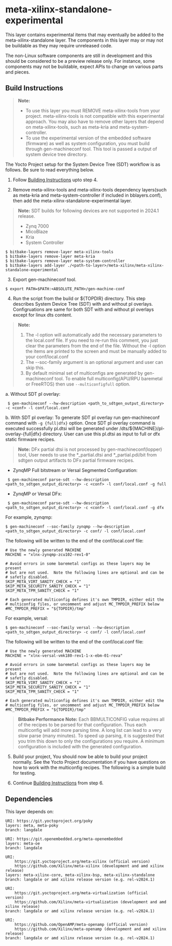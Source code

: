 # meta-xilinx-standalone-experimental

This layer contains experimental items that may eventually be added to the
meta-xilinx-standalone layer.  The components in this layer may or may not be
buildable as they may require unreleased code.

The non-Linux software components are still in development and this should be
considered to be a preview release only.  For instance, some components may not
be buildable, expect APIs to change on various parts and pieces.

## Build Instructions

> **Note:**
> * To use this layer you must REMOVE meta-xilinx-tools from your project.
meta-xilinx-tools is not compatible with this experimental approach. You may
also have to remove other layers that depend on meta-xilinx-tools, such as
meta-kria and meta-system-controller.
> * To use the experimental version of the embedded software (firmware) as well
as system configuration, you must build through gen-machineconf tool. This tool
is passed a output of system device tree directory.

The Yocto Project setup for the System Device Tree (SDT) workflow is as follows.
Be sure to read everything below.

1. Follow [Building Instructions](https://github.com/Xilinx/meta-xilinx/blob/master/README.building.md)
   upto step 4.

2. Remove meta-xilinx-tools and meta-xilinx-tools dependency layers(such as
   meta-kria and meta-system-controller if included in bblayers.conf), then add
   the meta-xilinx-standalone-experimental layer.

> **Note:** SDT builds for following devices are not supported in 2024.1 release.
> * Zynq 7000
> * MicoBlaze
> * Kria
> * System Controller

```
$ bitbake-layers remove-layer meta-xilinx-tools
$ bitbake-layers remove-layer meta-kria
$ bitbake-layers remove-layer meta-system-controller
$ bitbake-layers add-layer ./<path-to-layer>/meta-xilinx/meta-xilinx-standalone-experimental
```

3. Export gen-machineconf tool.
```
$ export PATH=$PATH:<ABSOLUTE_PATH>/gen-machine-conf
```

4. Run the script from the build or ${TOPDIR} directory. This step describes
   System Device Tree (SDT) with and without pl overlays. Configruations are same
   for both SDT with and without pl overlays except for linux dts content.

> **Note:**
> 1. The -l option will automatically add the necessary parameters to the
   local.conf file.  If you need to re-run this comment, you just clear the
   parameters from the end of the file.  Without the -l option the items are
   printed to the screen and must be manually added to your conf/local.conf
> 2. The --soc-family argument is an optional argument and user can skip this.
> 3. By default minimal set of multiconfigs are generated by gen-machineconf tool.
>    To enable full multiconfig(APU/RPU baremetal or FreeRTOS) then use
>    `--multiconfigfull` option.

   a. Without SDT pl overlay:
```
 $ gen-machineconf --hw-description <path_to_sdtgen_output_directory> -c <conf> -l conf/local.conf
```

   b. With SDT pl overlay:
      To generate SDT pl overlay run gen-machineconf command with
      `-g {full|dfx}` option. Once SDT pl overlay command is executed successfully
      pl.dtsi will be generated under <conf>/dts/${MACHINE}/pl-overlay-{full|dfx}
      directory. User can use this pl.dtsi as input to full or dfx static firmware
      recipes.

> **Note:** DFx partial dtsi is not processed by gen-machineconf(lopper) tool, User
>          needs to use the *_partial.dtsi and *_partial.pdi/bit from sdtgen output
>          artifacts to DFx partial firmware recipes.

   * ZynqMP Full bitstream or Versal Segmented Configuration:
```
 $ gen-machineconf parse-sdt --hw-description <path_to_sdtgen_output_directory> -c <conf> -l conf/local.conf -g full
```

   * ZynqMP or Versal DFx:
```
 $ gen-machineconf parse-sdt --hw-description <path_to_sdtgen_output_directory> -c <conf> -l conf/local.conf -g dfx
```

For example, zynqmp:
```
$ gen-machineconf --soc-family zynqmp --hw-description <path_to_sdtgen_output_directory> -c conf/ -l conf/local.conf
```
The following will be written to the end of the conf/local.conf file:

```
# Use the newly generated MACHINE
MACHINE = "xlnx-zynqmp-zcu102-rev1-0"

# Avoid errors in some baremetal configs as these layers may be present
# but are not used.  Note the following lines are optional and can be
# safetly disabled.
SKIP_META_VIRT_SANITY_CHECK = "1"
SKIP_META_SECURITY_SANITY_CHECK = "1"
SKIP_META_TPM_SANITY_CHECK = "1"

# Each generated multiconfig defines it's own TMPDIR, either edit the
# multiconfig files, or uncomment and adjust MC_TMPDIR_PREFIX below
#MC_TMPDIR_PREFIX = "${TOPDIR}/tmp"
```

For example, versal:
```
$ gen-machineconf --soc-family versal --hw-description <path_to_sdtgen_output_directory> -c conf/ -l conf/local.conf
```

The following will be written to the end of the conf/local.conf file:

```
# Use the newly generated MACHINE
MACHINE = "xlnx-versal-vmk180-rev1-1-x-ebm-01-reva"

# Avoid errors in some baremetal configs as these layers may be present
# but are not used.  Note the following lines are optional and can be
# safetly disabled.
SKIP_META_VIRT_SANITY_CHECK = "1"
SKIP_META_SECURITY_SANITY_CHECK = "1"
SKIP_META_TPM_SANITY_CHECK = "1"

# Each generated multiconfig defines it's own TMPDIR, either edit the
# multiconfig files, or uncomment and adjust MC_TMPDIR_PREFIX below
#MC_TMPDIR_PREFIX = "${TOPDIR}/tmp"
```
> **Bitbake Performance Note:**
Each BBMULTICONFIG value requires all of the recipes to be parsed for that
configuration.  Thus each multiconfig will add more parsing time.  A long list
can lead to a very slow parse (many minutes).  To speed up parsing, it is
suggested that you trim this down to only the configurations you require.
A minimum configuration is included with the generated configuration.


5. Build your project, You should now be able to build your project normally.
   See the Yocto Project documentation if you have questions on how to work with
   the multiconfig recipes. The following is a simple build for testing.

6. Continue [Building Instructions](https://github.com/Xilinx/meta-xilinx/blob/master/README.building.md)
   from step 6.

## Dependencies

This layer depends on:

	URI: https://git.yoctoproject.org/poky
	layers: meta, meta-poky
	branch: langdale

	URI: https://git.openembedded.org/meta-openembedded
	layers: meta-oe
	branch: langdale

	URI:
        https://git.yoctoproject.org/meta-xilinx (official version)
        https://github.com/Xilinx/meta-xilinx (development and amd xilinx release)
	layers: meta-xilinx-core, meta-xilinx-bsp, meta-xilinx-standalone
	branch: langdale or amd xilinx release version (e.g. rel-v2024.1)

	URI:
        https://git.yoctoproject.org/meta-virtualization (official version)
        https://github.com/Xilinx/meta-virtualization (development and amd xilinx release)
	branch: langdale or amd xilinx release version (e.g. rel-v2024.1)

	URI:
        https://github.com/OpenAMP/meta-openamp (official version)
        https://github.com/Xilinx/meta-openamp (development and amd xilinx release)
	branch: langdale or amd xilinx release version (e.g. rel-v2024.1)
